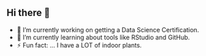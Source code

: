 ## Hi there 👋

- 🔭 I’m currently working on getting a Data Science Certification.
- 🌱 I’m currently learning about tools like RStudio and GitHub.
- ⚡ Fun fact: ... I have a LOT of indoor plants.
